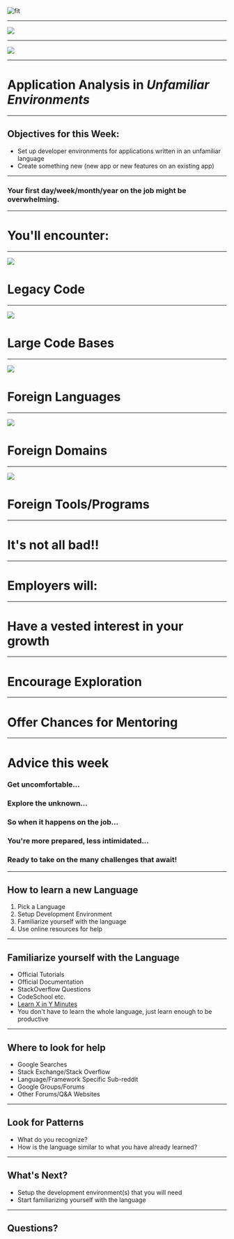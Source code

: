 ![fit](http://i.imgur.com/vR7SKGs.png)

---

![](http://www.reactiongifs.us/wp-content/uploads/2013/06/down_the_rabbit_hole.gif)

---

![](https://media.giphy.com/media/l9OuyHp9UFKqA/giphy.gif)

---

# Application Analysis in _Unfamiliar Environments_

---

## Objectives for this Week:

- Set up developer environments for applications written in an unfamiliar language
- Create something new (new app or new features on an existing app)

---

### Your first day/week/month/year on the job might be overwhelming.

---

# You'll encounter:

---

![](http://i.imgur.com/Ba80blO.png)

# Legacy Code

---

![](http://i.imgur.com/H9QL6iK.png)

# Large Code Bases

---

![](http://i.imgur.com/9e5yyAb.png)

# Foreign Languages

---

![](http://i.imgur.com/8KPNrB0.png)

# Foreign Domains

---

![](http://i.imgur.com/6LzTfkK.png)

# Foreign Tools/Programs

---


# It's not all bad!!

---

# Employers will:

---

# Have a vested interest in your growth

---

# Encourage Exploration

---

# Offer Chances for Mentoring

---

# Advice this week

### Get uncomfortable...
### Explore the unknown...
### So when it happens on the job...
### You're more prepared, less intimidated...
### Ready to take on the many challenges that await!

---

## How to learn a new Language

1. Pick a Language
1. Setup Development Environment
1. Familiarize yourself with the language
1. Use online resources for help

----

## Familiarize yourself with the Language
 - Official Tutorials
 - Official Documentation
 - StackOverflow Questions
 - CodeSchool etc.
 - [Learn X in Y Minutes](https://learnxinyminutes.com/)
 - You don't have to learn the whole language, just learn enough to be productive

----

## Where to look for help

- Google Searches
- Stack Exchange/Stack Overflow
- Language/Framework Specific Sub-reddit
- Google Groups/Forums
- Other Forums/Q&A Websites

---

## Look for Patterns

- What do you recognize?
- How is the language similar to what you have already learned?

---

## What's Next?

- Setup the development environment(s) that you will need
- Start familiarizing yourself with the language

---


## Questions?
